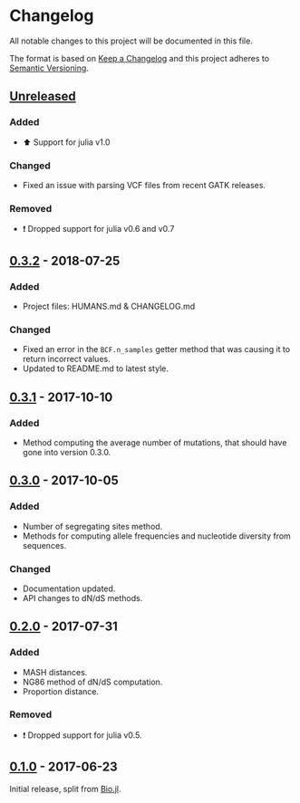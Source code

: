 # Changelog
All notable changes to this project will be documented in this file.

The format is based on [Keep a Changelog](http://keepachangelog.com/en/1.0.0/)
and this project adheres to [Semantic Versioning](http://semver.org/spec/v2.0.0.html).

## [Unreleased]
### Added
- :arrow_up: Support for julia v1.0

### Changed
- Fixed an issue with parsing VCF files from recent GATK releases.

### Removed
- :exclamation: Dropped support for julia v0.6 and v0.7

## [0.3.2] - 2018-07-25
### Added
- Project files: HUMANS.md & CHANGELOG.md

### Changed
- Fixed an error in the `BCF.n_samples` getter method that was causing it to return incorrect values.
- Updated to README.md to latest style. 

## [0.3.1] - 2017-10-10
### Added
- Method computing the average number of mutations, that should have gone into
  version 0.3.0.

## [0.3.0] - 2017-10-05
### Added
- Number of segregating sites method.
- Methods for computing allele frequencies and nucleotide diversity from sequences.

### Changed
- Documentation updated.
- API changes to dN/dS methods.

## [0.2.0] - 2017-07-31
### Added
- MASH distances.
- NG86 method of dN/dS computation.
- Proportion distance.

### Removed
- :exclamation: Dropped support for julia v0.5.

## [0.1.0] - 2017-06-23

Initial release, split from [Bio.jl](https://github.com/BioJulia/Bio.jl).

[Unreleased]: https://github.com/BioJulia/GeneticVariation.jl/compare/v0.3.2...HEAD
[0.3.2]: https://github.com/BioJulia/GeneticVariation.jl/compare/v0.3.1...v0.3.2
[0.3.1]: https://github.com/BioJulia/GeneticVariation.jl/compare/v0.3.0...v0.3.1
[0.3.0]: https://github.com/BioJulia/GeneticVariation.jl/compare/v0.2.0...v0.3.0
[0.2.0]: https://github.com/BioJulia/GeneticVariation.jl/compare/v0.1.0...v0.2.0
[0.1.0]: https://github.com/BioJulia/GeneticVariation.jl/tree/v0.1.0